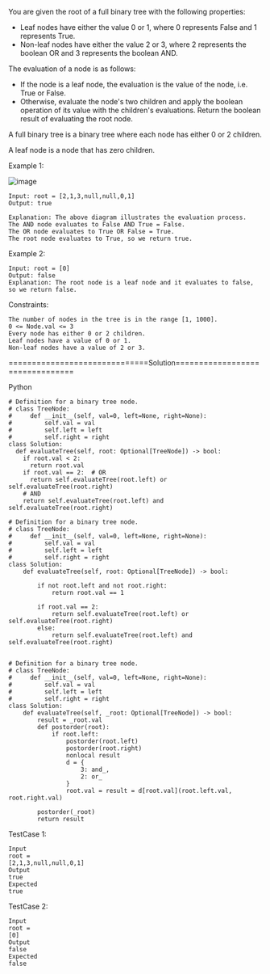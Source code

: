 You are given the root of a full binary tree with the following properties:

 - Leaf nodes have either the value 0 or 1, where 0 represents False and 1 represents True.
 - Non-leaf nodes have either the value 2 or 3, where 2 represents the boolean OR and 3 represents the boolean AND.

The evaluation of a node is as follows:

 - If the node is a leaf node, the evaluation is the value of the node, i.e. True or False.
 - Otherwise, evaluate the node's two children and apply the boolean operation of its value with the children's evaluations.
Return the boolean result of evaluating the root node.

A full binary tree is a binary tree where each node has either 0 or 2 children.

A leaf node is a node that has zero children.

 

Example 1:

![image](https://github.com/Pughal/leetcode_solutions/assets/22728867/6a584a00-477a-4f43-8acf-27b6d2079e81)

```
Input: root = [2,1,3,null,null,0,1]
Output: true

Explanation: The above diagram illustrates the evaluation process.
The AND node evaluates to False AND True = False.
The OR node evaluates to True OR False = True.
The root node evaluates to True, so we return true.
```

Example 2:
```
Input: root = [0]
Output: false
Explanation: The root node is a leaf node and it evaluates to false, so we return false.
``` 

Constraints:
```
The number of nodes in the tree is in the range [1, 1000].
0 <= Node.val <= 3
Every node has either 0 or 2 children.
Leaf nodes have a value of 0 or 1.
Non-leaf nodes have a value of 2 or 3.
```


==============================Solution================================

Python

```
# Definition for a binary tree node.
# class TreeNode:
#     def __init__(self, val=0, left=None, right=None):
#         self.val = val
#         self.left = left
#         self.right = right
class Solution:
  def evaluateTree(self, root: Optional[TreeNode]) -> bool:
    if root.val < 2:
      return root.val
    if root.val == 2:  # OR
      return self.evaluateTree(root.left) or self.evaluateTree(root.right)
    # AND
    return self.evaluateTree(root.left) and self.evaluateTree(root.right)
```

```
# Definition for a binary tree node.
# class TreeNode:
#     def __init__(self, val=0, left=None, right=None):
#         self.val = val
#         self.left = left
#         self.right = right
class Solution:
    def evaluateTree(self, root: Optional[TreeNode]) -> bool:
        
        if not root.left and not root.right:
            return root.val == 1
        
        if root.val == 2:
            return self.evaluateTree(root.left) or self.evaluateTree(root.right)
        else:
            return self.evaluateTree(root.left) and self.evaluateTree(root.right)
        
```

```
# Definition for a binary tree node.
# class TreeNode:
#     def __init__(self, val=0, left=None, right=None):
#         self.val = val
#         self.left = left
#         self.right = right
class Solution:
    def evaluateTree(self, _root: Optional[TreeNode]) -> bool:
        result = _root.val
        def postorder(root):
            if root.left:
                postorder(root.left)
                postorder(root.right)
                nonlocal result
                d = {
                    3: and_,
                    2: or_
                }
                root.val = result = d[root.val](root.left.val, root.right.val)

        postorder(_root)
        return result
```


TestCase 1:
```
Input
root =
[2,1,3,null,null,0,1]
Output
true
Expected
true
```

TestCase 2:
```
Input
root =
[0]
Output
false
Expected
false
```
